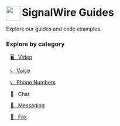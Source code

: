 # <img src=".files/swlogo.png" width=40 align="left"> SignalWire Guides

Explore our guides and code examples.

### Explore by category

&nbsp;&nbsp; [🖥 &nbsp; Video](./Video)
  
&nbsp;&nbsp; [📞 &nbsp; Voice](./Voice)

&nbsp;&nbsp; [📞 &nbsp; Phone Numbers](./PhoneNumbers)
  
&nbsp;&nbsp; 💬 &nbsp; Chat
  
&nbsp;&nbsp; [💬 &nbsp; Messaging](./Messaging)
  
&nbsp;&nbsp; [📠 &nbsp; Fax](./Fax)  
